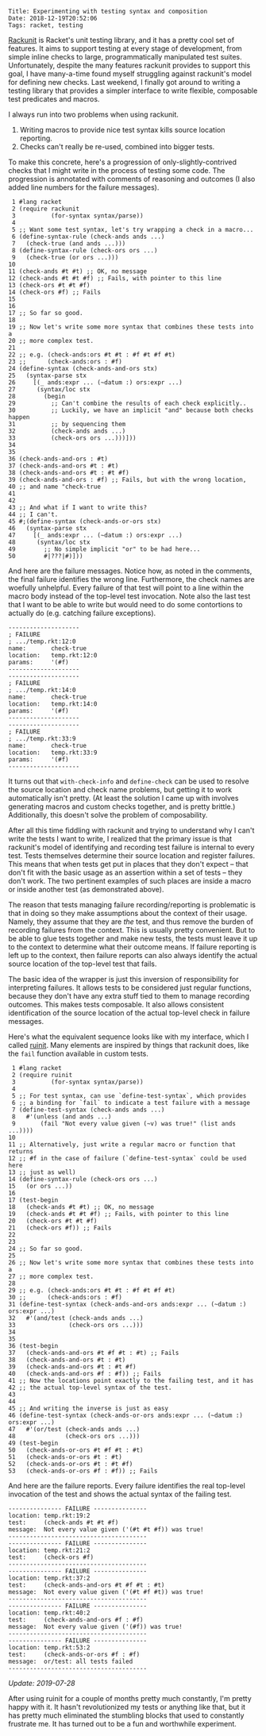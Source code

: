     Title: Experimenting with testing syntax and composition
    Date: 2018-12-19T20:52:06
    Tags: racket, testing

[Rackunit](https://docs.racket-lang.org/rackunit/index.html?q%3Drackunit) is Racket's unit testing library, and it has a pretty cool set of features.
It aims to support testing at every stage of development, from simple inline checks to large, programmatically manipulated test suites.
Unfortunately, despite the many features rackunit provides to support this goal, I have many-a-time found myself struggling against rackunit's model for defining new checks.
Last weekend, I finally got around to writing a testing library that provides a simpler interface to write flexible, composable test predicates and macros.

<!-- more -->

I always run into two problems when using rackunit.

1.  Writing macros to provide nice test syntax kills source location reporting.
2.  Checks can't really be re-used, combined into bigger tests.

To make this concrete, here's a progression of only-slightly-contrived checks that I might write in the process of testing some code.
The progression is annotated with comments of reasoning and outcomes (I also added line numbers for the failure messages).

     1 #lang racket
     2 (require rackunit
     3          (for-syntax syntax/parse))
     4 
     5 ;; Want some test syntax, let's try wrapping a check in a macro...
     6 (define-syntax-rule (check-ands ands ...)
     7   (check-true (and ands ...)))
     8 (define-syntax-rule (check-ors ors ...)
     9   (check-true (or ors ...)))
    10 
    11 (check-ands #t #t) ;; OK, no message
    12 (check-ands #t #t #f) ;; Fails, with pointer to this line
    13 (check-ors #t #t #f)
    14 (check-ors #f) ;; Fails
    15 
    16 
    17 ;; So far so good.
    18 
    19 ;; Now let's write some more syntax that combines these tests into a
    20 ;; more complex test.
    21 
    22 ;; e.g. (check-ands:ors #t #t : #f #t #f #t)
    23 ;;      (check-ands:ors : #f)
    24 (define-syntax (check-ands-and-ors stx)
    25   (syntax-parse stx
    26     [(_ ands:expr ... (~datum :) ors:expr ...)
    27      (syntax/loc stx
    28        (begin
    29          ;; Can't combine the results of each check explicitly..
    30          ;; Luckily, we have an implicit "and" because both checks happen
    31          ;; by sequencing them
    32          (check-ands ands ...)
    33          (check-ors ors ...)))]))
    34 
    35 
    36 (check-ands-and-ors : #t)
    37 (check-ands-and-ors #t : #t)
    38 (check-ands-and-ors #t : #t #f)
    39 (check-ands-and-ors : #f) ;; Fails, but with the wrong location,
    40 ;; and name "check-true
    41 
    42 
    43 ;; And what if I want to write this?
    44 ;; I can't.
    45 #;(define-syntax (check-ands-or-ors stx)
    46   (syntax-parse stx
    47     [(_ ands:expr ... (~datum :) ors:expr ...)
    48      (syntax/loc stx
    49        ;; No simple implicit "or" to be had here...
    50        #|???|#)]))

And here are the failure messages. 
Notice how, as noted in the comments, the final failure identifies the wrong line.
Furthermore, the check names are woefully unhelpful.
Every failure of that test will point to a line within the macro body instead of the top-level test invocation.
Note also the last test that I want to be able to write but would need to do some contortions to actually do (e.g. catching failure exceptions).

    --------------------
    ; FAILURE
    ; .../temp.rkt:12:0
    name:       check-true
    location:   temp.rkt:12:0
    params:     '(#f)
    --------------------
    --------------------
    ; FAILURE
    ; .../temp.rkt:14:0
    name:       check-true
    location:   temp.rkt:14:0
    params:     '(#f)
    --------------------
    --------------------
    ; FAILURE
    ; .../temp.rkt:33:9
    name:       check-true
    location:   temp.rkt:33:9
    params:     '(#f)
    --------------------

It turns out that `with-check-info` and `define-check` can be used to resolve the source location and check name problems, but getting it to work automatically isn't pretty.
(At least the solution I came up with involves generating macros and custom checks together, and is pretty brittle.)
Additionally, this doesn't solve the problem of composability.

After all this time fiddling with rackunit and trying to understand why I can't write the tests I want to write, I realized that the primary issue is that rackunit's model of identifying and recording test failure is internal to every test.
Tests themselves determine their source location and register failures.
This means that when tests get put in places that they don't expect &#x2013; that don't fit with the basic usage as an assertion within a set of tests &#x2013; they don't work.
The two pertinent examples of such places are inside a macro or inside another test (as demonstrated above).

The reason that tests managing failure recording/reporting is problematic is that in doing so they make assumptions about the context of their usage.
Namely, they assume that they are *the* test, and thus remove the burden of recording failures from the context.
This is usually pretty convenient.
But to be able to glue tests together and make new tests, the tests must leave it up to the context to determine what their outcome means.
If failure reporting is left up to the context, then failure reports can also always identify the actual source location of the top-level test that fails.

The basic idea of the wrapper is just this inversion of responsibility for interpreting failures.
It allows tests to be considered just regular functions, because they don't have any extra stuff tied to them to manage recording outcomes.
This makes tests composable.
It also allows consistent identification of the source location of the actual top-level check in failure messages.

Here's what the equivalent sequence looks like with my interface, which I called [ruinit](https://github.com/LLazarek/ruinit).
Many elements are inspired by things that rackunit does, like the `fail` function available in custom tests.

     1 #lang racket
     2 (require ruinit
     3          (for-syntax syntax/parse))
     4 
     5 ;; For test syntax, can use `define-test-syntax`, which provides
     6 ;; a binding for `fail` to indicate a test failure with a message
     7 (define-test-syntax (check-ands ands ...)
     8   #'(unless (and ands ...)
     9       (fail "Not every value given (~v) was true!" (list ands ...))))
    10 
    11 ;; Alternatively, just write a regular macro or function that returns
    12 ;; #f in the case of failure (`define-test-syntax` could be used here
    13 ;; just as well)
    14 (define-syntax-rule (check-ors ors ...)
    15   (or ors ...))
    16 
    17 (test-begin
    18   (check-ands #t #t) ;; OK, no message
    19   (check-ands #t #t #f) ;; Fails, with pointer to this line
    20   (check-ors #t #t #f)
    21   (check-ors #f)) ;; Fails
    22 
    23 
    24 ;; So far so good.
    25 
    26 ;; Now let's write some more syntax that combines these tests into a
    27 ;; more complex test.
    28 
    29 ;; e.g. (check-ands:ors #t #t : #f #t #f #t)
    30 ;;      (check-ands:ors : #f)
    31 (define-test-syntax (check-ands-and-ors ands:expr ... (~datum :) ors:expr ...)
    32   #'(and/test (check-ands ands ...)
    33               (check-ors ors ...)))
    34 
    35 
    36 (test-begin
    37   (check-ands-and-ors #t #f #t : #t) ;; Fails
    38   (check-ands-and-ors #t : #t)
    39   (check-ands-and-ors #t : #t #f)
    40   (check-ands-and-ors #f : #f)) ;; Fails
    41 ;; Now the locations point exactly to the failing test, and it has
    42 ;; the actual top-level syntax of the test.
    43 
    44 
    45 ;; And writing the inverse is just as easy
    46 (define-test-syntax (check-ands-or-ors ands:expr ... (~datum :) ors:expr ...)
    47   #'(or/test (check-ands ands ...)
    48              (check-ors ors ...)))
    49 (test-begin
    50   (check-ands-or-ors #t #f #t : #t)
    51   (check-ands-or-ors #t : #t)
    52   (check-ands-or-ors #t : #t #f)
    53   (check-ands-or-ors #f : #f)) ;; Fails

And here are the failure reports.
Every failure identifies the real top-level invocation of the test and shows the actual syntax of the failing test.

    --------------- FAILURE ---------------
    location: temp.rkt:19:2
    test:     (check-ands #t #t #f)
    message:  Not every value given ('(#t #t #f)) was true!
    ---------------------------------------
    --------------- FAILURE ---------------
    location: temp.rkt:21:2
    test:     (check-ors #f)
    ---------------------------------------
    --------------- FAILURE ---------------
    location: temp.rkt:37:2
    test:     (check-ands-and-ors #t #f #t : #t)
    message:  Not every value given ('(#t #f #t)) was true!
    ---------------------------------------
    --------------- FAILURE ---------------
    location: temp.rkt:40:2
    test:     (check-ands-and-ors #f : #f)
    message:  Not every value given ('(#f)) was true!
    ---------------------------------------
    --------------- FAILURE ---------------
    location: temp.rkt:53:2
    test:     (check-ands-or-ors #f : #f)
    message:  or/test: all tests failed
    ---------------------------------------

*Update: 2019-07-28*

After using ruinit for a couple of months pretty much constantly, I'm pretty happy with it.
It hasn't revolutionized my tests or anything like that, but it has pretty much eliminated the stumbling blocks that used to constantly frustrate me.
It has turned out to be a fun and worthwhile experiment.
